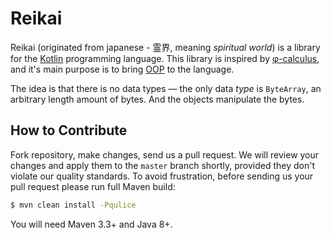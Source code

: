 # Reikai
Reikai (originated from japanese - 霊界, meaning *spiritual world*) is a library for the [Kotlin](https://kotlinlang.org/) programming language. This library is inspired by [φ-calculus](https://arxiv.org/abs/2111.13384), and it's main purpose is to bring [OOP](https://en.wikipedia.org/wiki/Object-oriented_programming) to the language.

The idea is that there is no data types — the only data *type* is `ByteArray`, an arbitrary length amount of bytes. And the objects manipulate the bytes. 

<!--
@todo #26 Add usages examples to the README. Show how to use this library in general cases.
-->

<!--
@todo #26 Explain the concept and describe what 'dataization' and why it's better than primitives
-->

<!--
@todo #26 Show inspiring examples of using this library in context of green threads, and compare to Threads
-->

## How to Contribute

Fork repository, make changes, send us a pull request.
We will review your changes and apply them to the `master` branch shortly,
provided they don't violate our quality standards. To avoid frustration,
before sending us your pull request please run full Maven build:

```bash
$ mvn clean install -Pqulice
```

You will need Maven 3.3+ and Java 8+.

